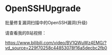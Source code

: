 # OpenSSHUpgrade
批量修复漏洞扫描中的OpenSSH漏洞(升级)

请查看我的B站视频：

https://www.bilibili.com/video/BV1QWuWz4EMG/?vd_source=229f70258c44853078f16a5decbc2fb0
